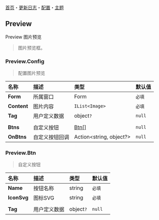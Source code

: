 ﻿[首页](../Home.md)・[更新日志](../UpdateLog.md)・[配置](../Config.md)・[主题](../Theme.md)

## Preview

Preview 图片预览

> 图片预览框。

### Preview.Config

> 配置图片预览

名称 | 描述 | 类型 | 默认值 |
:--|:--|:--|:--|
**Form** | 所属窗口 | Form | `必填` |
**Content** | 图片内容 | `IList<Image>` |`必填`|
**Tag** | 用户定义数据 | object`?` | `null` |
||||
**Btns** | 自定义按钮 | [Btn[]](#preview.btn) | `null` |
**OnBtns** | 自定义按钮回调 | Action<string, object?> | `null` |

### Preview.Btn

> 自定义按钮

名称 | 描述 | 类型 | 默认值 |
:--|:--|:--|:--|
**Name** | 按钮名称 | string | `必填` |
**IconSvg** | 图标SVG | string | `必填` |
||||
**Tag** | 用户定义数据 | object`?` | `null` |